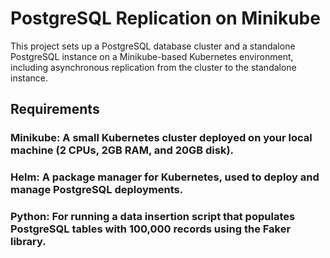 # PostgreSQL Replication on Minikube
This project sets up a PostgreSQL database cluster and a standalone PostgreSQL instance on a Minikube-based Kubernetes environment, including asynchronous replication from the cluster to the standalone instance.

## Requirements

### Minikube: A small Kubernetes cluster deployed on your local machine (2 CPUs, 2GB RAM, and 20GB disk).
### Helm: A package manager for Kubernetes, used to deploy and manage PostgreSQL deployments.
### Python: For running a data insertion script that populates PostgreSQL tables with 100,000 records using the Faker library.

